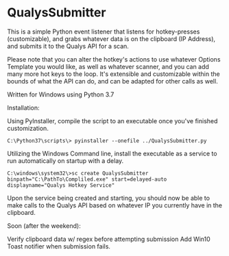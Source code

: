 # QualysSubmitter

This is a simple Python event listener that listens for hotkey-presses (customizable), and grabs whatever data is on the clipboard (IP Address), and submits it to the Qualys API for a scan.

Please note that you can alter the hotkey's actions to use whatever Options Template you would like, as well as whatever scanner, and you can add many more hot keys to the loop. It's extensible and customizable within the bounds of what the API can do, and can be adapted for other calls as well.

Written for Windows using Python 3.7

Installation:

Using PyInstaller, compile the script to an executable once you've finished customization.

`C:\Python37\scripts\> pyinstaller --onefile ../QualysSubmitter.py`

Utilizing the Windows Command line, install the executable as a service to run automatically on startup with a delay.

`C:\windows\system32\>sc create QualysSubmitter binpath="C:\PathTo\Compliled.exe" start=delayed-auto displayname="Qualys Hotkey Service"`

Upon the service being created and starting, you should now be able to make calls to the Qualys API based on whatever IP you currently have in the clipboard.


Soon (after the weekend): 

Verify clipboard data w/ regex before attempting submission
Add Win10 Toast notifier when submission fails.
